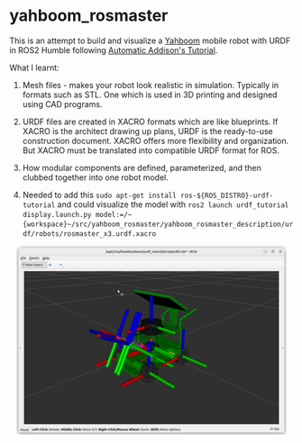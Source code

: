 # yahboom_rosmaster #

This is an attempt to build and visualize a [Yahboom](https://github.com/YahboomTechnology/ROSMASTERX3) mobile robot with URDF in ROS2 Humble following [Automatic Addison's Tutorial](https://automaticaddison.com/create-and-visualize-a-mobile-robot-with-urdf-ros-2-jazzy/).

What I learnt:

1. Mesh files - makes your robot look realistic in simulation. Typically in formats such as STL. One which is used in 3D printing and designed using CAD programs.

2. URDF files are created in XACRO formats which are like blueprints. If XACRO is the architect drawing up plans, URDF is the ready-to-use construction document. XACRO offers more flexibility and organization. But XACRO must be translated into compatible URDF format for ROS.

3. How modular components are defined, parameterized,  and then clubbed together into one robot model.

4. Needed to add this `sudo apt-get install ros-${ROS_DISTRO}-urdf-tutorial` and could visualize the model with `ros2 launch urdf_tutorial display.launch.py model:=/~{workspace}~/src/yahboom_rosmaster/yahboom_rosmaster_description/urdf/robots/rosmaster_x3.urdf.xacro`


<div align=center>
<img src="./yahboom_rosmaster_description/robot_img.png" alt="Yahboom RosMaster Mobile Robot" width="480">
</div>
